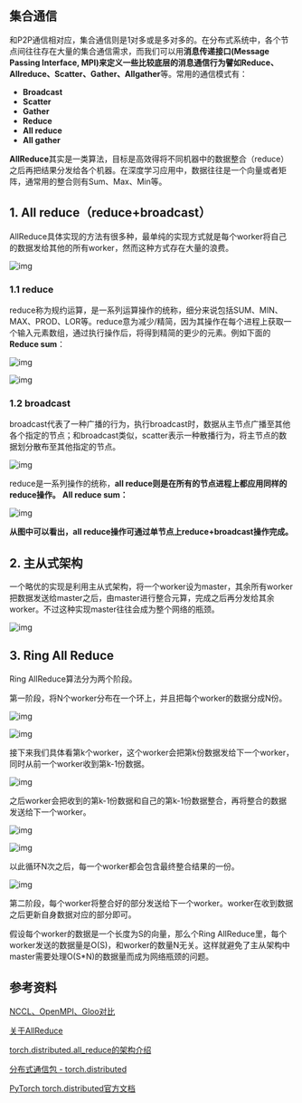 ## 集合通信

和P2P通信相对应，集合通信则是1对多或是多对多的。在分布式系统中，各个节点间往往存在大量的集合通信需求，而我们可以用**消息传递接口(Message Passing Interface, MPI)**来定义一些比较底层的消息通信行为譬如**Reduce、Allreduce、Scatter、Gather、Allgather**等。常用的通信模式有：

- **Broadcast**
- **Scatter**
- **Gather**
- **Reduce**
- **All reduce**
- **All gather**



**AllReduce**其实是一类算法，目标是高效得将不同机器中的数据整合（reduce）之后再把结果分发给各个机器。在深度学习应用中，数据往往是一个向量或者矩阵，通常用的整合则有Sum、Max、Min等。

## 1. All reduce（reduce+broadcast）

AllReduce具体实现的方法有很多种，最单纯的实现方式就是每个worker将自己的数据发给其他的所有worker，然而这种方式存在大量的浪费。

![img](https://pic1.zhimg.com/80/v2-91214db72f20bf7022abd07752eeb880_720w.webp)

### 1.1 reduce

reduce称为规约运算，是一系列运算操作的统称，细分来说包括SUM、MIN、MAX、PROD、LOR等。reduce意为减少/精简，因为其操作在每个进程上获取一个输入元素数组，通过执行操作后，将得到精简的更少的元素。例如下面的**Reduce sum**：

![img](assets/f800a665eb34c269d0d8b37d9f656268.png)

![img](assets/ea8961d01223c517f5fa758d0c19ba53.png)

### 1.2 broadcast

broadcast代表了一种广播的行为，执行broadcast时，数据从主节点广播至其他各个指定的节点；和broadcast类似，scatter表示一种散播行为，将主节点的数据划分散布至其他指定的节点。

![img](assets/6d36ee86734f548181b5ad45b3399a09.png)

reduce是一系列操作的统称，**all reduce则是在所有的节点进程上都应用同样的reduce操作。** **All reduce sum：**

![img](assets/0720e89fc9bf2937ac8de444279d38b3.png)

**从图中可以看出，all reduce操作可通过单节点上reduce+broadcast操作完成。**

## 2. 主从式架构

一个略优的实现是利用主从式架构，将一个worker设为master，其余所有worker把数据发送给master之后，由master进行整合元算，完成之后再分发给其余worker。不过这种实现master往往会成为整个网络的瓶颈。

![img](assets/v2-03cab8a0d902f0cdff9481c282f3d2c1_720w.webp)

## 3. Ring All Reduce

Ring AllReduce算法分为两个阶段。

第一阶段，将N个worker分布在一个环上，并且把每个worker的数据分成N份。

![img](assets/v2-14aa773a5d2979ba877151e7d39a8f9a_720w.webp)

![img](https://pic3.zhimg.com/80/v2-0128c88e767020f310ef3c7c64b560b6_720w.webp)

接下来我们具体看第k个worker，这个worker会把第k份数据发给下一个worker，同时从前一个worker收到第k-1份数据。

![img](assets/v2-77083ac124232837a4ea04f2d56540a5_720w.webp)

之后worker会把收到的第k-1份数据和自己的第k-1份数据整合，再将整合的数据发送给下一个worker。

![img](assets/v2-3f2b14d33f36d632aaf942dbae6c42e2_720w.webp)

![img](https://pic4.zhimg.com/80/v2-a73d92550a771c7050f6d698ca4a0dff_720w.webp)

以此循环N次之后，每一个worker都会包含最终整合结果的一份。

![img](assets/v2-a2b420d41e98170599b2812910b76979_720w.webp)

第二阶段，每个worker将整合好的部分发送给下一个worker。worker在收到数据之后更新自身数据对应的部分即可。

假设每个worker的数据是一个长度为S的向量，那么个Ring AllReduce里，每个worker发送的数据量是O(S)，和worker的数量N无关。这样就避免了主从架构中master需要处理O(S*N)的数据量而成为网络瓶颈的问题。

## 参考资料

[NCCL、OpenMPI、Gloo对比](https://blog.csdn.net/taoqick/article/details/126449935)

[关于AllReduce](https://zhuanlan.zhihu.com/p/100012827)

[torch.distributed.all_reduce的架构介绍](https://github.com/tczhangzhi/pytorch-distributed)

[分布式通信包 - torch.distributed](https://www.jianshu.com/p/5f6cd6b50140)

[PyTorch torch.distributed官方文档](https://pytorch.org/docs/stable/distributed.html)